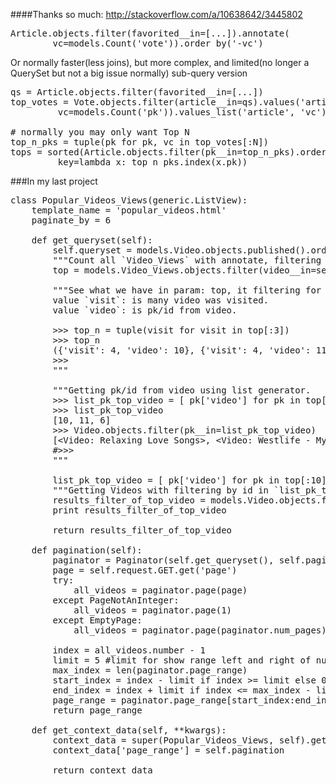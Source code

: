 
####Thanks so much: http://stackoverflow.com/a/10638642/3445802

<pre>
Article.objects.filter(favorited__in=[...]).annotate(
        vc=models.Count(&#39;vote&#39;)).order_by(&#39;-vc&#39;)
</pre>

Or normally faster(less joins), but more complex, and limited(no longer a QuerySet but not a big issue normally) sub-query version

<pre>
qs = Article.objects.filter(favorited__in=[...])
top_votes = Vote.objects.filter(article__in=qs).values(&#39;article&#39;).annotate(
         vc=models.Count(&#39;pk&#39;)).values_list(&#39;article&#39;, &#39;vc&#39;).order_by(&#39;-vc&#39;)

# normally you may only want Top N
top_n_pks = tuple(pk for pk, vc in top_votes[:N])
tops = sorted(Article.objects.filter(pk__in=top_n_pks).order_by(),
         key=lambda x: top_n_pks.index(x.pk))
</pre>

###In my last project
<pre>
class Popular_Videos_Views(generic.ListView):
	template_name = &#39;popular_videos.html&#39;
	paginate_by = 6

	def get_queryset(self):
		self.queryset = models.Video.objects.published().order_by(&#39;-created&#39;).order_by(&#39;-id&#39;)
		&quot;&quot;&quot;Count all `Video_Views` with annotate, filtering for all Video.&quot;&quot;&quot;
		top = models.Video_Views.objects.filter(video__in=self.queryset).values(&#39;video&#39;).annotate(visit=Count(&#39;pk&#39;)).order_by(&#39;-visit&#39;)

		&quot;&quot;&quot;See what we have in param: top, it filtering for most popular_videos.
		value `visit`: is many video was visited.
		value `video`: is pk/id from video.

		&gt;&gt;&gt; top_n = tuple(visit for visit in top[:3])
		&gt;&gt;&gt; top_n
		({&#39;visit&#39;: 4, &#39;video&#39;: 10}, {&#39;visit&#39;: 4, &#39;video&#39;: 11}, {&#39;visit&#39;: 3, &#39;video&#39;: 6})
		&gt;&gt;&gt;
		&quot;&quot;&quot;

		&quot;&quot;&quot;Getting pk/id from video using list generator.
		&gt;&gt;&gt; list_pk_top_video = [ pk[&#39;video&#39;] for pk in top[:3] ]
		&gt;&gt;&gt; list_pk_top_video
		[10, 11, 6]
		&gt;&gt;&gt; Video.objects.filter(pk__in=list_pk_top_video)
		[&lt;Video: Relaxing Love Songs&gt;, &lt;Video: Westlife - My Best Boy Band Forever&gt;, &lt;Video: 6 Cool New Technologies and Inventions 2015&gt;]
		#&gt;&gt;&gt;
		&quot;&quot;&quot;

		list_pk_top_video = [ pk[&#39;video&#39;] for pk in top[:10] ] #to[:10] == video popular 
		&quot;&quot;&quot;Getting Videos with filtering by id in `list_pk_top_video`&quot;&quot;&quot;
		results_filter_of_top_video = models.Video.objects.filter(pk__in=list_pk_top_video)
		print results_filter_of_top_video

		return results_filter_of_top_video
	
	def pagination(self):
		paginator = Paginator(self.get_queryset(), self.paginate_by) #number of pagination from default sort
		page = self.request.GET.get(&#39;page&#39;)
		try:
			all_videos = paginator.page(page)
		except PageNotAnInteger:
			all_videos = paginator.page(1)
		except EmptyPage:
			all_videos = paginator.page(paginator.num_pages)

		index = all_videos.number - 1
		limit = 5 #limit for show range left and right of number pages
		max_index = len(paginator.page_range)
		start_index = index - limit if index &gt;= limit else 0
		end_index = index + limit if index &lt;= max_index - limit else max_index
		page_range = paginator.page_range[start_index:end_index]
		return page_range

	def get_context_data(self, **kwargs):
		context_data = super(Popular_Videos_Views, self).get_context_data(**kwargs)
		context_data[&#39;page_range&#39;] = self.pagination

		return context_data
</pre>
